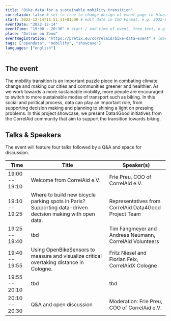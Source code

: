 ```yaml
---
title: "Bike data for a sustainable mobility transition"
correlaidx: false # set to true to change design of event page to blue/red
start: 2022-12-14T11:51:11+01:00 # edit date in ISO Format, e.g. 2022-09-06, leave time part alone -> specify start time in eventTime ##
eventDate: "2022-12-14"
eventTime: "19:00 - 20:30" # start / end time of event, free text, e.g. 15:30-16:00
place: "Online on Zoom"
eventRegistration: "https://pretix.eu/correlaid/bike-data-event" # leave empty if not needed
tags: ["opendata", "mobility", "showcase"] 
languages: ["english"]
---
```



## The event

The mobility transition is an important puzzle piece in combating climate change and making our cities and communities greener and healthier. As we work towards a more sustainable mobility, more people are encouraged to switch to more sustainable modes of transport such as biking.
In this social and political process, data can play an important role, from supporting decision making and planning to shining a light on pressing problems. In this project showcase, we present Data4Good initiatives from the CorrelAid community that aim to support the transition towards biking.

## Talks & Speakers

The event will feature four talks followed by a Q&A and space for discussion.



Time | Title | Speaker(s)
---------|----------|---------
 19:00 -- 19:10 | Welcome from CorrelAid e.V. | Frie Preu, COO of CorrelAid e.V.
 19:10 -- 19:25 | Where to build new bicycle parking spots in Paris? Supporting data-driven decision making  with open data. | Representatives from CorrelAid Data4Good Project Team
 19:25 -- 19:40 | tbd | Tim Fangmeyer and Andreas Neumann, CorrelAid Volunteers
 19:40 -- 19:55 | Using OpenBikeSensors to measure and visualize critical overtaking distance in Cologne. | Fritz Niesel and Florian Feix, CorrelAidX Cologne 
 19:55 -- 20:10 | tbd | tbd 
 20:10 -- 20:30 | Q&A and open discussion | Moderation: Frie Preu, COO of CorrelAid e.V. 
